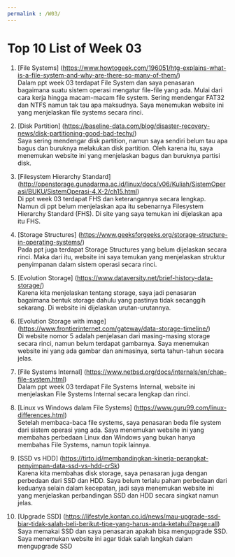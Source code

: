 ```yaml
---
permalink : /W03/
---
```


# Top 10 List of Week 03

1. [File Systems] (https://www.howtogeek.com/196051/htg-explains-what-is-a-file-system-and-why-are-there-so-many-of-them/)<br>
Dalam ppt week 03 terdapat File System dan saya penasaran bagaimana suatu sistem operasi mengatur file-file yang ada. Mulai dari cara kerja hingga macam-macam file system. Sering mendengar FAT32 dan NTFS namun tak tau apa maksudnya. Saya menemukan website ini yang menjelaskan file systems secara rinci.

2. [Disk Partition] (https://baseline-data.com/blog/disaster-recovery-news/disk-partitioning-good-bad-techy/)<br>
Saya sering mendengar disk partition, namun saya sendiri belum tau apa bagus dan buruknya melakukan disk partition. Oleh karena itu, saya menemukan website ini yang menjelaskan bagus dan buruknya partisi disk.

3. [Filesystem Hierarchy Standard] (http://openstorage.gunadarma.ac.id/linux/docs/v06/Kuliah/SistemOperasi/BUKU/SistemOperasi-4.X-2/ch15.html)<br>
Di ppt week 03 terdapat FHS dan keterangannya secara lengkap. Namun di ppt belum menjelaskan apa itu sebenarnya Filesystem Hierarchy Standard (FHS). Di site yang saya temukan ini dijelaskan apa itu FHS.

4. [Storage Structures] (https://www.geeksforgeeks.org/storage-structure-in-operating-systems/)<br>
Pada ppt juga terdapat Storage Structures yang belum dijelaskan secara rinci. Maka dari itu, website ini saya temukan yang menjelaskan struktur penyimpanan dalam sistem operasi secara rinci.

5. [Evolution Storage] (https://www.dataversity.net/brief-history-data-storage/)<br>
Karena kita menjelaskan tentang storage, saya jadi penasaran bagaimana bentuk storage dahulu yang pastinya tidak secanggih sekarang. Di website ini dijelaskan urutan-urutannya.

6. [Evolution Storage with image] (https://www.frontierinternet.com/gateway/data-storage-timeline/)<br>
Di website nomor 5 adalah penjelasan dari masing-masing storage secara rinci, namun belum terdapat gambarnya. Saya menemukan website ini yang ada gambar dan animasinya, serta tahun-tahun secara jelas.

7. [File Systems Internal] (https://www.netbsd.org/docs/internals/en/chap-file-system.html)<br>
Dalam ppt week 03 terdapat File Systems Internal, website ini menjelaskan File Systems Internal secara lengkap dan rinci.

8. [Linux vs Windows dalam File Systems] (https://www.guru99.com/linux-differences.html)<br>
Setelah membaca-baca file systems, saya penasaran beda file system dari sistem operasi yang ada. Saya menemukan website ini yang membahas perbedaan Linux dan Windows yang bukan hanya membahas File Systems, namun topik lainnya.

9. [SSD vs HDD] (https://tirto.id/membandingkan-kinerja-perangkat-penyimpan-data-ssd-vs-hdd-crSk)<br>
Karena kita membahas disk storage, saya penasaran juga dengan perbedaan dari SSD dan HDD. Saya belum terlalu paham perbedaan dari keduanya selain dalam kecepatan, jadi saya menemukan website ini yang menjelaskan perbandingan SSD dan HDD secara singkat namun jelas.

10. [Upgrade SSD] (https://lifestyle.kontan.co.id/news/mau-upgrade-ssd-biar-tidak-salah-beli-berikut-tipe-yang-harus-anda-ketahui?page=all)<br>
Saya memakai SSD dan saya penasaran apakah bisa mengupgrade SSD. Saya menemukan website ini agar tidak salah langkah dalam mengupgrade SSD
